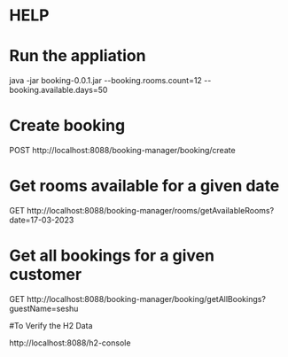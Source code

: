 # HELP

# Run the appliation

java -jar booking-0.0.1.jar --booking.rooms.count=12 --booking.available.days=50

# Create booking

POST http://localhost:8088/booking-manager/booking/create

# Get rooms available for a given date

GET http://localhost:8088/booking-manager/rooms/getAvailableRooms?date=17-03-2023

# Get all bookings for a given customer

GET http://localhost:8088/booking-manager/booking/getAllBookings?guestName=seshu

#To Verify the H2 Data

http://localhost:8088/h2-console